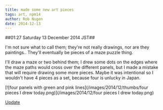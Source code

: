 ```yaml
---
title: made some new art pieces
tags: art, npm14
author: Rob Nugen
date: 2014-12-13
---
```


##01:27 Saturday 13 December 2014 JST##

I'm not sure what to call them; they're not really drawings, nor are
they paintings..  They'll eventually be pieces of a maze puzzle thing.

I'll draw a maze or two behind them; I drew some dots on the edges where the maze paths would cross over the different panels, but I made a mistake that will require drawing some more pieces.  Maybe it was intentional so I wouldn't have 4 pieces as a set, because four is unlucky in Japan.

[![four panels with green and pink lines](/images/2014/12/thumbs/four pieces I drew today.png)](/images/2014/12/four pieces I drew today.png)

[Update](/2014/12/14/nine-panel-maze/)
